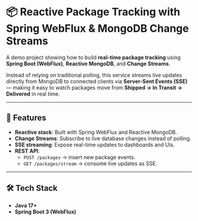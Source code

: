 # 📦 Reactive Package Tracking with Spring WebFlux & MongoDB Change Streams

A demo project showing how to build **real-time package tracking** using  
**Spring Boot (WebFlux)**, **Reactive MongoDB**, and **Change Streams**.

Instead of relying on traditional polling, this service streams live updates directly from MongoDB to connected clients via **Server-Sent Events (SSE)** — making it easy to watch packages move from **Shipped → In Transit → Delivered** in real time.

---

## 🚀 Features
- **Reactive stack**: Built with Spring WebFlux and Reactive MongoDB.
- **Change Streams**: Subscribe to live database changes instead of polling.
- **SSE streaming**: Expose real-time updates to dashboards and UIs.
- **REST API**:
  - `POST /packages` → insert new package events.
  - `GET /packages/stream` → consume live updates as SSE.

---

## 🛠️ Tech Stack
- **Java 17+**
- **Spring Boot 3 (WebFlux)**
